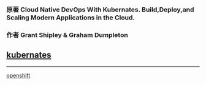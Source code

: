 

### 原著 Cloud Native DevOps With Kubernates. Build,Deploy,and Scaling Modern Applications in the Cloud. 
### 作者 Grant Shipley & Graham Dumpleton
 [kubernates](https://github.com/chudingkun/readerBox/blob/master/talk/ops/README-OPS.md)
---

---

[openshift](https://github.com/chudingkun/readerBox/blob/master/talk/ops/README-OPS.md)